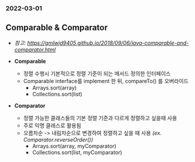 ### 2022-03-01

## Comparable & Comparator
- *참고: https://gmlwjd9405.github.io/2018/09/06/java-comparable-and-comparator.html*
- **Comparable**
  - 정렬 수행시 기본적으로 정렬 기준이 되는 메서드 정의한 인터페이스
  - Comparable interface를 implement 한 뒤, compareTo() 를 오버라이드
    - Arrays.sort(array)
    - Collections.sort(list)

- **Comparator**
  - 정렬 가능한 클래스들의 기본 정렬 기준과 다르게 정렬하고 싶을때 사용
  - 주로 익명 클래스로 활용됨
  - 오름차순 -> 내림차순으로 변경하여 정렬하고 싶을 때 사용 *(ex. Comparator.reverseOrder())*
    - Arrays.sort(array, myComparator)
    - Collections.sort(list, myComparator)
